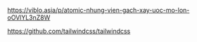 https://viblo.asia/p/atomic-nhung-vien-gach-xay-uoc-mo-lon-oOVlYL3nZ8W

https://github.com/tailwindcss/tailwindcss
